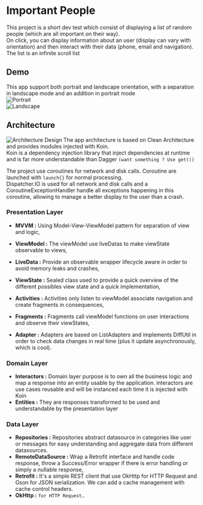 # Important People
This project is a short dev test which consist of displaying a list of random people (which are all important on their way).  
On click, you can display information about an user (display can vary with orientation) and then interact with their data (phone, email and navigation).  
The list is an infinite scroll list  

## Demo
This app support both portrait and landscape orientation, with a separation in landscape mode and an addition in portrait mode  
![Portrait](../media/demo_vertical.gif?raw=true)  
![Landscape](../media/demo_horizontal.gif?raw=true)

## Architecture
![Architecture Design](../media/architecture.png?raw=true)
The app architecture is based on Clean Architecture and provides modules injected with Koin.  
Koin is a dependency injection library that inject dependencies at runtime and is far more understandable than Dagger `(want something ? Use get())`  

The project use coroutines for network and disk calls. Coroutine are launched with `launch{}` for normal processing.  
Dispatcher.IO is used for all network and disk calls and a CoroutineExceptionHandler handle all exceptions happening in this coroutine, allowing to manage a better display to the user than a crash. 

### Presentation Layer
- __MVVM :__ Using Model-View-ViewModel pattern for separation of view and logic,

- __ViewModel :__ The viewModel use liveDatas to make viewState observable to views,

- __LiveData :__ Provide an observable wrapper  lifecycle aware in order to avoid memory leaks and crashes,

- __ViewState :__ Sealed class used to provide a quick overview of the different possibles view state and a quick implementation,

- __Activities :__ Activities only listen to viewModel associate navigation and create fragments in consequences,

- __Fragments :__ Fragments call viewModel functions on user interactions and observe their viewStates,

- __Adapter :__ Adapters are based on ListAdapters and implements DiffUtil in order to check data changes in real time (plus it update asynchronously, which is cool).

### Domain Layer
- __Interactors :__ Domain layer purpose is to own all the business logic and map a response into an entity usable by the application. interactors are use cases reusable and will be instanced each time it is injected with Koin
- __Entities :__ They are responses transformed to be used and understandable by the presentation layer

### Data Layer
- __Repositories :__ Repositories abstract datasource in categories like user or messages for easy understanding and aggregate data from different datasources.
- __RemoteDataSource :__ Wrap a Retrofit interface and handle code response, throw a Success/Error wrapper if there is error handling or simply a nullable response,
- __Retrofit :__ It's a simple REST client that use OkHttp for HTTP Request and Gson for JSON serialization. We can add a cache management with cache control headers. 
- __OkHttp :__ `for HTTP Request`..